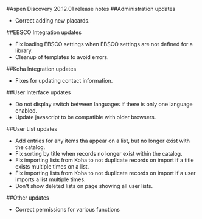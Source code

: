 #Aspen Discovery 20.12.01 release notes
##Administration updates
- Correct adding new placards.

##EBSCO Integration updates
- Fix loading EBSCO settings when EBSCO settings are not defined for a library.
- Cleanup of templates to avoid errors.  

##Koha Integration updates
- Fixes for updating contact information.

##User Interface updates
- Do not display switch between languages if there is only one language enabled. 
- Update javascript to be compatible with older browsers.

##User List updates
- Add entries for any items tha appear on a list, but no longer exist with the catalog. 
- Fix sorting by title when records no longer exist within the catalog. 
- Fix importing lists from Koha to not duplicate records on import if a title exists multiple times on a list. 
- Fix importing lists from Koha to not duplicate records on import if a user imports a list multiple times. 
- Don't show deleted lists on page showing all user lists. 


##Other updates
- Correct permissions for various functions